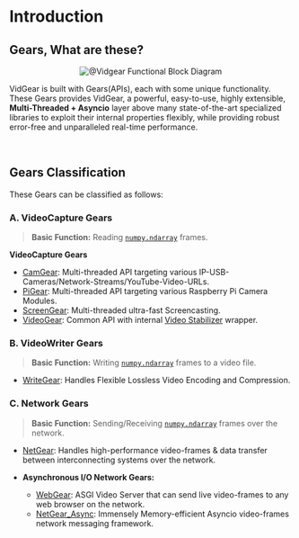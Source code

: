 <!--
===============================================
vidgear library source-code is deployed under the Apache 2.0 License:

Copyright (c) 2019-2020 Abhishek Thakur(@abhiTronix) <abhi.una12@gmail.com>

Licensed under the Apache License, Version 2.0 (the "License");
you may not use this file except in compliance with the License.
You may obtain a copy of the License at

   http://www.apache.org/licenses/LICENSE-2.0

Unless required by applicable law or agreed to in writing, software
distributed under the License is distributed on an "AS IS" BASIS,
WITHOUT WARRANTIES OR CONDITIONS OF ANY KIND, either express or implied.
See the License for the specific language governing permissions and
limitations under the License.
===============================================
-->

# Introduction

## Gears, What are these?

<p align="center">
  <img src="../assets/images/gears_fbd.png" alt="@Vidgear Functional Block Diagram"/>
</p>


VidGear is built with Gears(APIs), each with some unique functionality. These Gears provides VidGear, a powerful, easy-to-use, highly extensible, **Multi-Threaded + Asyncio** layer above many state-of-the-art specialized libraries to exploit their internal properties flexibly, while providing robust error-free and unparalleled real-time performance.


&nbsp;

## Gears Classification

These Gears can be classified as follows:

### A. VideoCapture Gears

> **Basic Function:** Reading [`numpy.ndarray`](https://numpy.org/doc/1.18/reference/generated/numpy.ndarray.html#numpy-ndarray) frames.

**VideoCapture Gears**

* [CamGear](../gears/camgear/overview/): Multi-threaded API targeting various IP-USB-Cameras/Network-Streams/YouTube-Video-URLs.
* [PiGear](../gears/pigear/overview/): Multi-threaded API targeting  various Raspberry Pi Camera Modules.
* [ScreenGear](../gears/screengear/overview/): Multi-threaded ultra-fast Screencasting.    
* [VideoGear](../gears/videogear/overview/): Common API with internal [Video Stabilizer](../gears/stabilizer/overview/) wrapper.  

### B. VideoWriter Gears

> **Basic Function:** Writing [`numpy.ndarray`](https://numpy.org/doc/1.18/reference/generated/numpy.ndarray.html#numpy-ndarray) frames to a video file.

* [WriteGear](../gears/writegear/introduction/): Handles Flexible Lossless Video Encoding and Compression.

### C. Network Gears

> **Basic Function:** Sending/Receiving [`numpy.ndarray`](https://numpy.org/doc/1.18/reference/generated/numpy.ndarray.html#numpy-ndarray) frames over the network.

* [NetGear](../gears/netgear/overview/): Handles high-performance video-frames & data transfer between interconnecting systems over the network.

* **Asynchronous I/O Network Gears:**

    * [WebGear](../gears/webgear/overview/): ASGI Video Server that can send live video-frames to any web browser on the network.
    * [NetGear_Async](../gears/netgear_async/overview/): Immensely Memory-efficient Asyncio video-frames network messaging framework.

&nbsp;